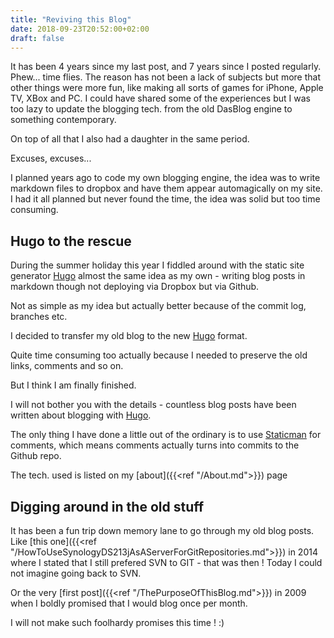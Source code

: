 ```yaml
---
title: "Reviving this Blog"
date: 2018-09-23T20:52:00+02:00
draft: false
---
```

It has been 4 years since my last post, and 7 years since I posted regularly. Phew... time flies. The reason has not been a lack of subjects but more that other things were more fun, like making all sorts of games for iPhone, Apple TV, XBox and PC. I could have shared some of the experiences but I was too lazy to update the blogging tech. from the old DasBlog engine to something contemporary.

On top of all that I also had a daughter in the same period.

Excuses, excuses... 

I planned years ago to code my own blogging engine, the idea was to write markdown files to dropbox and have them appear automagically on my site. I had it all planned but never found the time, the idea was solid but too time consuming.

## Hugo to the rescue

During the summer holiday this year I fiddled around with the static site generator [Hugo](https://gohugo.io) almost the same idea as my own - writing blog posts in markdown though not deploying via Dropbox but via Github. 

Not as simple as my idea but actually better because of the commit log, branches etc.

I decided to transfer my old blog to the new [Hugo](https://gohugo.io) format.

Quite time consuming too actually because I needed to preserve the old links, comments and so on.

But I think I am finally finished.

I will not bother you with the details - countless blog posts have been written about blogging with [Hugo](https://gohugo.io).

The only thing I have done a little out of the ordinary is to use [Staticman](https://staticman.net) for comments, which means comments actually turns into commits to the Github repo.

The tech. used is listed on my [about]({{<ref "/About.md">}}) page

## Digging around in the old stuff

It has been a fun trip down memory lane to go through my old blog posts. Like [this one]({{<ref "/HowToUseSynologyDS213jAsAServerForGitRepositories.md">}}) in 2014 where I stated that I still prefered SVN to GIT - that was then ! Today I could not imagine going back to SVN.

Or the very [first post]({{<ref "/ThePurposeOfThisBlog.md">}}) in 2009 when I boldly promised that I would blog once per month. 

I will not make such foolhardy promises this time ! :)